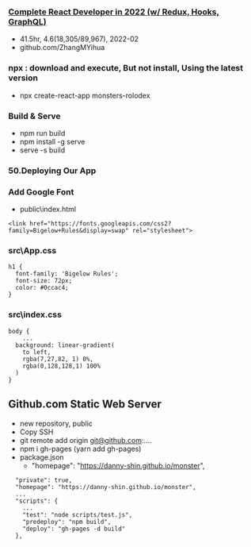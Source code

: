 ### [Complete React Developer in 2022 (w/ Redux, Hooks, GraphQL)](https://www.udemy.com/course/complete-react-developer-zero-to-mastery/)
- 41.5hr, 4.6(18,305/89,967), 2022-02 
- github.com/ZhangMYihua

### npx : download and execute, But not install, Using the latest version
- npx create-react-app monsters-rolodex

### Build & Serve
- npm run build
- npm install -g serve 
- serve -s build

### 50.Deploying Our App
### Add Google Font 
- public\index.html
```
<link href="https://fonts.googleapis.com/css2?family=Bigelow+Rules&display=swap" rel="stylesheet">
```

### src\App.css
```
h1 {
  font-family: 'Bigelow Rules';
  font-size: 72px;
  color: #0ccac4;
}
```
### src\index.css
```
body {
	...
  background: linear-gradient(
    to left,
    rgba(7,27,82, 1) 0%,
    rgba(0,128,128,1) 100%
  )
}
```

## Github.com Static Web Server
- new repository, public
- Copy SSH
- git remote add origin git@github.com:....
- npm i gh-pages (yarn add gh-pages)
- package.json
  - "homepage": "https://danny-shin.github.io/monster",
```
  "private": true,
  "homepage": "https://danny-shin.github.io/monster",
  ...
  "scripts": {
	...
    "test": "node scripts/test.js",
    "predeploy": "npm build",
    "deploy": "gh-pages -d build"
  },
```  

